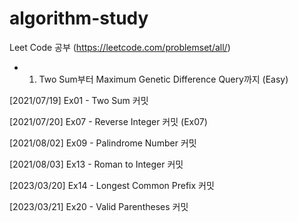 # algorithm-study
Leet Code 공부 (https://leetcode.com/problemset/all/)
- 1. Two Sum부터 Maximum Genetic Difference Query까지 (Easy)

[2021/07/19]
Ex01 - Two Sum 커밋

[2021/07/20]
Ex07 - Reverse Integer 커밋 (Ex07)

[2021/08/02]
Ex09 - Palindrome Number 커밋

[2021/08/03]
Ex13 - Roman to Integer 커밋

[2023/03/20]
Ex14 - Longest Common Prefix 커밋

[2023/03/21]
Ex20 - Valid Parentheses 커밋
